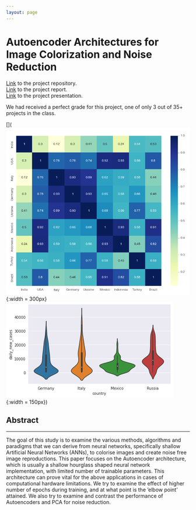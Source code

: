 ```yaml
---
layout: page
---
```


# **Autoencoder Architectures for Image Colorization and Noise Reduction**

[Link](https://github.com/patel-shivam/Autoencoders) to the project repository.   
[Link](files/DS303_report.pdf) to the project report.   
[Link](files/DS303_presentation.pdf) to the project presentation. 

We had received a perfect grade for this project, one of only 3 out of 35+ projects in the class. 

[](![Correlation Plot of International Cases](/images/ds203_images/international_cases_correlation.png){:width = 300px}    ![Frequency of Daily Cases](/images/ds203_images/violin_plot_Cases.png){:width = 150px})



## **Abstract**
-------------------------------------------------------------------

The goal of this study is to examine the various
methods, algorithms and paradigms that we can derive
from neural networks, specifically shallow Artificial Neural
Networks (ANNs), to colorise images and create noise free
image reproductions. This paper focuses on the Autoencoder
architecture, which is usually a shallow hourglass shaped neural
network implementation, with limited number of trainable
parameters. This architecture can prove vital for the above
applications in cases of computational hardware limitations. We
try to examine the effect of higher number of epochs during
training, and at what point is the ’elbow point’ attained. We also
try to examine and contrast the performance of Autoencoders
and PCA for noise reduction.
